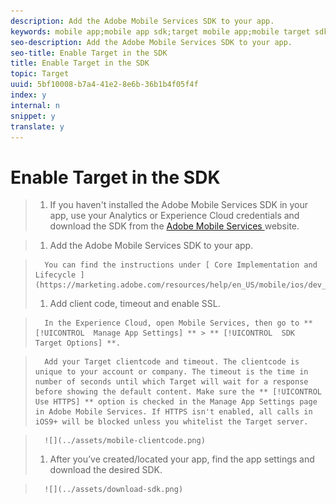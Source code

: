 ```yaml
---
description: Add the Adobe Mobile Services SDK to your app.
keywords: mobile app;mobile app sdk;target mobile app;mobile target sdk;mobile app sdk;enable target in sdk
seo-description: Add the Adobe Mobile Services SDK to your app.
seo-title: Enable Target in the SDK
title: Enable Target in the SDK
topic: Target
uuid: 5bf10008-b7a4-41e2-8e6b-36b1b4f05f4f
index: y
internal: n
snippet: y
translate: y
---
```


# Enable Target in the SDK


>1. If you haven't installed the Adobe Mobile Services SDK in your app, use your Analytics or Experience Cloud credentials and download the SDK from the [ Adobe Mobile Services ](https://mobilemarketing.adobe.com) website.

>1. Add the Adobe Mobile Services SDK to your app.

>       You can find the instructions under [ Core Implementation and Lifecycle ](https://marketing.adobe.com/resources/help/en_US/mobile/ios/dev_qs.html). 
>1. Add client code, timeout and enable SSL.

>       In the Experience Cloud, open Mobile Services, then go to ** [!UICONTROL  Manage App Settings] ** > ** [!UICONTROL  SDK Target Options] **. 

>       Add your Target clientcode and timeout. The clientcode is unique to your account or company. The timeout is the time in number of seconds until which Target will wait for a response before showing the default content. Make sure the ** [!UICONTROL  Use HTTPS] ** option is checked in the Manage App Settings page in Adobe Mobile Services. If HTTPS isn't enabled, all calls in iOS9+ will be blocked unless you whitelist the Target server. 

>       ![](../assets/mobile-clientcode.png) 
>1. After you’ve created/located your app, find the app settings and download the desired SDK.

>       ![](../assets/download-sdk.png) 
